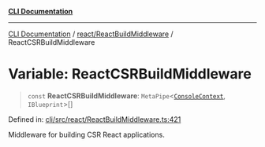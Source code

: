 [**CLI Documentation**](../../../README.md)

***

[CLI Documentation](../../../README.md) / [react/ReactBuildMiddleware](../README.md) / ReactCSRBuildMiddleware

# Variable: ReactCSRBuildMiddleware

> `const` **ReactCSRBuildMiddleware**: `MetaPipe`\<[`ConsoleContext`](../../../declarations/interfaces/ConsoleContext.md), `IBlueprint`\>[]

Defined in: [cli/src/react/ReactBuildMiddleware.ts:421](https://github.com/stonemjs/cli/blob/ae332002b2560de84ae3a35accc1d91282bd1543/src/react/ReactBuildMiddleware.ts#L421)

Middleware for building CSR React applications.
